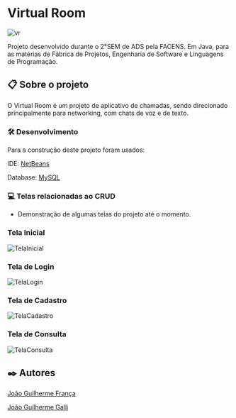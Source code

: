# Virtual Room 
![vr](https://user-images.githubusercontent.com/98247859/172670016-f18852fe-61ed-4e11-b205-b03f14dd1544.png)

Projeto desenvolvido durante o 2°SEM de ADS pela FACENS. Em Java, para as matérias de Fábrica de Projetos, Engenharia de Software e Linguagens de Programação.

## 📋 Sobre o projeto

O Virtual Room é um projeto de aplicativo de chamadas, sendo direcionado principalmente para networking, com chats de voz e de texto.

### 🛠️ Desenvolvimento

Para a construção deste projeto foram usados:

IDE: [NetBeans](https://netbeans.apache.org)

Database: [MySQL](https://www.mysql.com)

### 💻 Telas relacionadas ao CRUD

* Demonstração de algumas telas do projeto até o momento.

### Tela Inicial

![TelaInicial](https://user-images.githubusercontent.com/98247859/172670689-1b8c4f57-63c7-4fda-98e9-f7b8bc588b47.png)


### Tela de Login

![TelaLogin](https://user-images.githubusercontent.com/98247859/172670692-36382d53-4a66-42f1-a179-cb1978b5f673.png)


### Tela de Cadastro

![TelaCadastro](https://user-images.githubusercontent.com/98247859/172670694-7aa752b3-ac73-45d4-8dbe-893bc96c2ba5.png)


### Tela de Consulta

![TelaConsulta](https://user-images.githubusercontent.com/98247859/172670696-bdb3532b-2562-4bd3-a9ce-1c7188bb99e4.png)

## ✒️ Autores

[João Guilherme França](https://www.linkedin.com/in/joão-castro-429a6917a/)


[João Guilherme Galli](https://www.linkedin.com/in/jo%C3%A3o-galli-8aa04822b)



